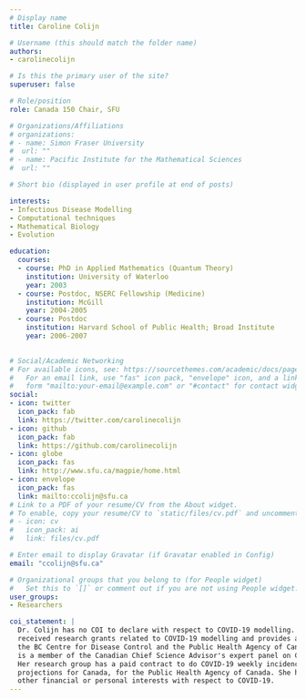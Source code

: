 ```yaml
---
# Display name
title: Caroline Colijn

# Username (this should match the folder name)
authors:
- carolinecolijn

# Is this the primary user of the site?
superuser: false

# Role/position
role: Canada 150 Chair, SFU

# Organizations/Affiliations
# organizations:
# - name: Simon Fraser University
#  url: ""
# - name: Pacific Institute for the Mathematical Sciences
#  url: ""

# Short bio (displayed in user profile at end of posts)

interests:
- Infectious Disease Modelling
- Computational techniques
- Mathematical Biology
- Evolution

education:
  courses:
  - course: PhD in Applied Mathematics (Quantum Theory)
    institution: University of Waterloo
    year: 2003
  - course: Postdoc, NSERC Fellowship (Medicine)
    institution: McGill
    year: 2004-2005
  - course: Postdoc
    institution: Harvard School of Public Health; Broad Institute
    year: 2006-2007
 

# Social/Academic Networking
# For available icons, see: https://sourcethemes.com/academic/docs/page-builder/#icons
#   For an email link, use "fas" icon pack, "envelope" icon, and a link in the
#   form "mailto:your-email@example.com" or "#contact" for contact widget.
social:
- icon: twitter
  icon_pack: fab
  link: https://twitter.com/carolinecolijn
- icon: github
  icon_pack: fab
  link: https://github.com/carolinecolijn
- icon: globe
  icon_pack: fas
  link: http://www.sfu.ca/magpie/home.html
- icon: envelope
  icon_pack: fas
  link: mailto:ccolijn@sfu.ca
# Link to a PDF of your resume/CV from the About widget.
# To enable, copy your resume/CV to `static/files/cv.pdf` and uncomment the lines below.
# - icon: cv
#   icon_pack: ai
#   link: files/cv.pdf

# Enter email to display Gravatar (if Gravatar enabled in Config)
email: "ccolijn@sfu.ca"

# Organizational groups that you belong to (for People widget)
#   Set this to `[]` or comment out if you are not using People widget.
user_groups:
- Researchers 

coi_statement: |
  Dr. Colijn has no COI to declare with respect to COVID-19 modelling. She has
  received research grants related to COVID-19 modelling and provides advice to
  the BC Centre for Disease Control and the Public Health Agency of Canada. She
  is a member of the Canadian Chief Science Advisor's expert panel on COVID-19.
  Her research group has a paid contract to do COVID-19 weekly incidence
  projections for Canada, for the Public Health Agency of Canada. She has no
  other financial or personal interests with respect to COVID-19.
---
```

